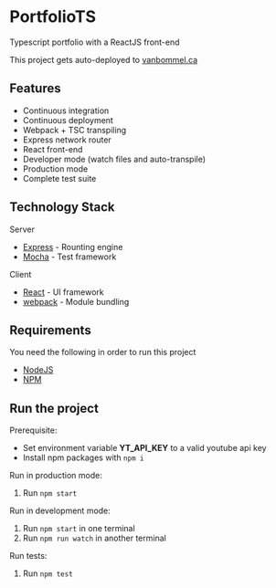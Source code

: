 # PortfolioTS
Typescript portfolio with a ReactJS front-end 

This project gets auto-deployed to [vanbommel.ca](http://vanbommel.ca)

## Features
 - Continuous integration
 - Continuous deployment
 - Webpack + TSC transpiling
 - Express network router
 - React front-end
 - Developer mode (watch files and auto-transpile)
 - Production mode
 - Complete test suite

## Technology Stack
Server
 - [Express](https://www.npmjs.com/package/express) - Rounting engine
 - [Mocha](https://www.npmjs.com/package/mocha) - Test framework

Client
 - [React](https://reactjs.org/) - UI framework
 - [webpack](https://webpack.js.org/) - Module bundling

## Requirements
You need the following in order to run this project
 - [NodeJS](https://nodejs.org/en/)
 - [NPM](https://www.npmjs.com/)

## Run the project
Prerequisite:
 - Set environment variable **YT_API_KEY** to a valid youtube api key
 - Install npm packages with `npm i`

Run in production mode:
 1. Run `npm start`

Run in development mode:
 1. Run `npm start` in one terminal
 2. Run `npm run watch` in another terminal

Run tests:
 1. Run `npm test`